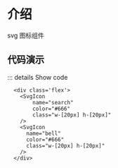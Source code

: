 # 介绍

svg 图标组件

## 代码演示

<CodeRunner title='基础用法' description='icon svg文件名'>
  <div class='flex'>
    <SvgIcon
        name="search"
        color="#666"
        class="w-[20px] h-[20px]"
    />
    <SvgIcon
      name="bell"
      color="#666"
      class="w-[20px] h-[20px]"
    />
  </div>
</CodeRunner>


::: details Show code

```vue
  <div class='flex'>
    <SvgIcon
        name="search"
        color="#666"
        class="w-[20px] h-[20px]"
    />
    <SvgIcon
      name="bell"
      color="#666"
      class="w-[20px] h-[20px]"
    />
  </div>
```
 

